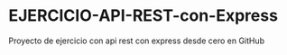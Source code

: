 # EJERCICIO-API-REST-con-Express
Proyecto de ejercicio con api rest con express desde cero en GitHub
